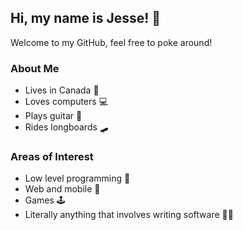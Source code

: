## Hi, my name is Jesse! 👋
Welcome to my GitHub, feel free to poke around!

### About Me
- Lives in Canada 🍁
- Loves computers 💻
- Plays guitar 🎸
- Rides longboards 🛹

### Areas of Interest
- Low level programming 🧮
- Web and mobile 📱
- Games 🕹️
- Literally anything that involves writing software 👨‍💻
